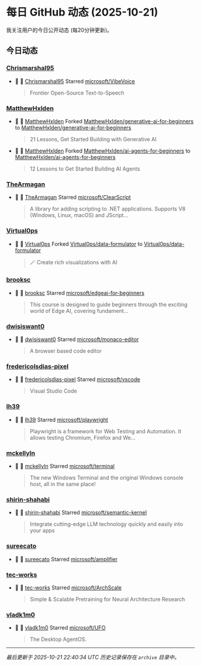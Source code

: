 # 每日 GitHub 动态 (2025-10-21)

我关注用户的今日公开动态 (每20分钟更新)。

## 今日动态

### [Chrismarshal95](https://github.com/Chrismarshal95)
- 🌟 👤 [Chrismarshal95](https://github.com/Chrismarshal95) Starred [microsoft/VibeVoice](https://github.com/microsoft/VibeVoice)
  > Frontier Open-Source Text-to-Speech

### [MatthewHxlden](https://github.com/MatthewHxlden)
- 🍴 👤 [MatthewHxlden](https://github.com/MatthewHxlden) Forked [MatthewHxlden/generative-ai-for-beginners](https://github.com/MatthewHxlden/generative-ai-for-beginners) to [MatthewHxlden/generative-ai-for-beginners](https://github.com/MatthewHxlden/generative-ai-for-beginners)
  > 21 Lessons, Get Started Building with Generative AI 
- 🍴 👤 [MatthewHxlden](https://github.com/MatthewHxlden) Forked [MatthewHxlden/ai-agents-for-beginners](https://github.com/MatthewHxlden/ai-agents-for-beginners) to [MatthewHxlden/ai-agents-for-beginners](https://github.com/MatthewHxlden/ai-agents-for-beginners)
  > 12 Lessons to Get Started Building AI Agents

### [TheArmagan](https://github.com/TheArmagan)
- 🌟 👤 [TheArmagan](https://github.com/TheArmagan) Starred [microsoft/ClearScript](https://github.com/microsoft/ClearScript)
  > A library for adding scripting to .NET applications. Supports V8 (Windows, Linux, macOS) and JScript...

### [Virtual0ps](https://github.com/Virtual0ps)
- 🍴 👤 [Virtual0ps](https://github.com/Virtual0ps) Forked [Virtual0ps/data-formulator](https://github.com/Virtual0ps/data-formulator) to [Virtual0ps/data-formulator](https://github.com/Virtual0ps/data-formulator)
  > 🪄 Create rich visualizations with AI 

### [brooksc](https://github.com/brooksc)
- 🌟 👤 [brooksc](https://github.com/brooksc) Starred [microsoft/edgeai-for-beginners](https://github.com/microsoft/edgeai-for-beginners)
  > This course is designed to guide beginners through the exciting world of Edge AI, covering fundament...

### [dwisiswant0](https://github.com/dwisiswant0)
- 🌟 👤 [dwisiswant0](https://github.com/dwisiswant0) Starred [microsoft/monaco-editor](https://github.com/microsoft/monaco-editor)
  > A browser based code editor

### [fredericolsdias-pixel](https://github.com/fredericolsdias-pixel)
- 🌟 👤 [fredericolsdias-pixel](https://github.com/fredericolsdias-pixel) Starred [microsoft/vscode](https://github.com/microsoft/vscode)
  > Visual Studio Code

### [lh39](https://github.com/lh39)
- 🌟 👤 [lh39](https://github.com/lh39) Starred [microsoft/playwright](https://github.com/microsoft/playwright)
  > Playwright is a framework for Web Testing and Automation. It allows testing Chromium, Firefox and We...

### [mckellyln](https://github.com/mckellyln)
- 🌟 👤 [mckellyln](https://github.com/mckellyln) Starred [microsoft/terminal](https://github.com/microsoft/terminal)
  > The new Windows Terminal and the original Windows console host, all in the same place!

### [shirin-shahabi](https://github.com/shirin-shahabi)
- 🌟 👤 [shirin-shahabi](https://github.com/shirin-shahabi) Starred [microsoft/semantic-kernel](https://github.com/microsoft/semantic-kernel)
  > Integrate cutting-edge LLM technology quickly and easily into your apps

### [sureecato](https://github.com/sureecato)
- 🌟 👤 [sureecato](https://github.com/sureecato) Starred [microsoft/amplifier](https://github.com/microsoft/amplifier)

### [tec-works](https://github.com/tec-works)
- 🌟 👤 [tec-works](https://github.com/tec-works) Starred [microsoft/ArchScale](https://github.com/microsoft/ArchScale)
  > Simple & Scalable Pretraining for Neural Architecture Research

### [vladk1m0](https://github.com/vladk1m0)
- 🌟 👤 [vladk1m0](https://github.com/vladk1m0) Starred [microsoft/UFO](https://github.com/microsoft/UFO)
  > The Desktop AgentOS.


---
*最后更新于 2025-10-21 22:40:34 UTC*
*历史记录保存在 `archive` 目录中。*
